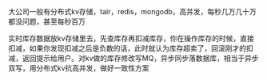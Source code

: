 
大公司一般有分布式kv存储，tair，redis，mongodb，高并发，每秒几万几十万都没问题，甚至每秒百万

实时库存数据放kv存储里去，先查库存再扣减库存，你在操作库存的时候，直接扣减，如果你发现扣减之后是负数的话，此时就认为库存超卖了，回滚刚才的扣减，返回提示给用户。对kv做的库存修改写MQ，异步同步落数据库，相当于异步双写，用分布式kv抗高并发，做好一致性方案


